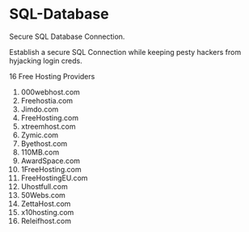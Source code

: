 # SQL-Database
Secure SQL Database Connection.

Establish a secure SQL Connection while keeping pesty hackers from hyjacking login creds. 

16 Free Hosting Providers

1. 000webhost.com
2. Freehostia.com
3. Jimdo.com
4. FreeHosting.com
5. xtreemhost.com
6. Zymic.com
7. Byethost.com
8. 110MB.com
9.  AwardSpace.com
10. 1FreeHosting.com
11. FreeHostingEU.com
12. Uhostfull.com
13. 50Webs.com
14. ZettaHost.com
15. x10hosting.com
16. Releifhost.com
